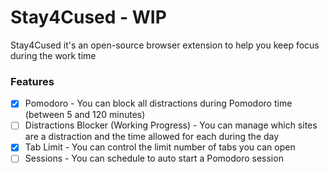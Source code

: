 # Stay4Cused - WIP

Stay4Cused it's an open-source browser extension to help you keep focus during the work time


### Features

 - [X] Pomodoro - You can block all distractions during Pomodoro time (between 5 and 120 minutes)
 - [ ] Distractions Blocker (Working Progress) - You can manage which sites are a distraction and the time allowed for each during the day
 - [X] Tab Limit - You can control the limit number of tabs you can open
 - [ ] Sessions - You can schedule to auto start a Pomodoro session

